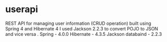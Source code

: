 # userapi
REST API for managing user information (CRUD operation) built using Spring 4 and Hibernate 4
I used Jackson 2.2.3 to convert POJO to JSON and vice versa .
Spring - 4.0.0
Hibernate - 4.3.5
Jackson databaind - 2.2.3
